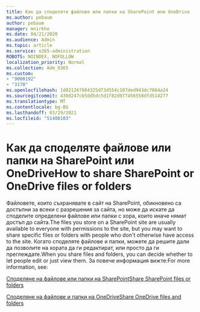```yaml
---
title: Как да споделяте файлове или папки на SharePoint или OneDrive
ms.author: pebaum
author: pebaum
manager: mnirkhe
ms.date: 04/21/2020
ms.audience: Admin
ms.topic: article
ms.service: o365-administration
ROBOTS: NOINDEX, NOFOLLOW
localization_priority: Normal
ms.collection: Adm_O365
ms.custom:
- "9000192"
- "3170"
ms.openlocfilehash: 1d021267604325d73d554c107ded943dc7084a24
ms.sourcegitcommit: 430d247cb5dd5dc5d1f82d977456558dfd514277
ms.translationtype: MT
ms.contentlocale: bg-BG
ms.lasthandoff: 03/29/2021
ms.locfileid: "51408103"
---
```

# <a name="how-to-share-sharepoint-or-onedrive-files-or-folders"></a><span data-ttu-id="6d1bb-102">Как да споделяте файлове или папки на SharePoint или OneDrive</span><span class="sxs-lookup"><span data-stu-id="6d1bb-102">How to share SharePoint or OneDrive files or folders</span></span>

<span data-ttu-id="6d1bb-103">Файловете, които съхранявате в сайт на SharePoint, обикновено са достъпни за всеки с разрешения за сайта, но може да искате да споделите определени файлове или папки с хора, които иначе нямат достъп до сайта.</span><span class="sxs-lookup"><span data-stu-id="6d1bb-103">The files you store on a SharePoint site are usually available to everyone with permissions to the site, but you may want to share specific files or folders with people who don't otherwise have access to the site.</span></span> <span data-ttu-id="6d1bb-104">Когато споделяте файлове и папки, можете да решите дали да позволите на хората да ги редактират, или просто да ги преглеждате.</span><span class="sxs-lookup"><span data-stu-id="6d1bb-104">When you share files and folders, you can decide whether to let people edit or just view them.</span></span> <span data-ttu-id="6d1bb-105">За повече информация вижте:</span><span class="sxs-lookup"><span data-stu-id="6d1bb-105">For more information, see:</span></span>

[<span data-ttu-id="6d1bb-106">Споделяне на файлове или папки на SharePoint</span><span class="sxs-lookup"><span data-stu-id="6d1bb-106">Share SharePoint files or folders</span></span>](https://support.office.com/article/1fe37332-0f9a-4719-970e-d2578da4941c)

[<span data-ttu-id="6d1bb-107">Споделяне на файлове и папки на OneDrive</span><span class="sxs-lookup"><span data-stu-id="6d1bb-107">Share OneDrive files and folders</span></span>](https://support.microsoft.com/office/share-onedrive-files-and-folders-9fcc2f7d-de0c-4cec-93b0-a82024800c07?ui=en-US&rs=en-US&ad=US&storagetype=stage)
